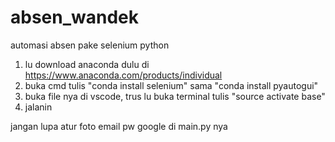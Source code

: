 # absen_wandek
automasi absen pake selenium python

1. lu download anaconda dulu di https://www.anaconda.com/products/individual
2. buka cmd tulis "conda install selenium" sama "conda install pyautogui"
3. buka file nya di vscode, trus lu buka terminal tulis "source activate base"
4. jalanin

jangan lupa atur foto email pw google di main.py nya
